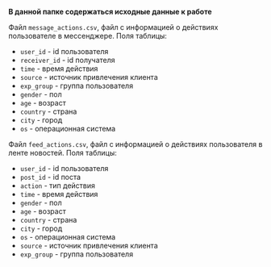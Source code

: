 **В данной папке содержаться исходные данные к работе**

Файл `message_actions.csv`, файл с информацией о действиях пользователе в мессенджере. Поля таблицы:
- `user_id` - id пользователя
- `receiver_id` - id получателя
- `time` - время действия
- `source` - источник привлечения клиента
- `exp_group` - группа пользователя
- `gender` - пол
- `age` - возраст
- `country` - страна
- `city` - город 
- `os` - операционная система

Файл `feed_actions.csv`, файл с информацией о действиях пользователя в ленте новостей. Поля таблицы: 
- `user_id` - id пользователя
- `post_id` - id поста
- `action` - тип действия
- `time` - время действия
- `gender` - пол
- `age` - возраст
- `country` - страна
- `city` - город
- `os` - операционная система
- `source` - источник привлечения клиента
- `exp_group` - группа пользователя
